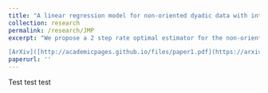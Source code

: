 ```yaml
---
title: "A linear regression model for non-oriented dyadic data with interactive individual effects."
collection: research
permalink: /research/JMP
excerpt: "We propose a 2 step rate optimal estimator for the non-oriented dyadiclinear regression model interacted  individual effects. The estimator remains consistent when the individual effects are additive rather than interactive.  We  observe that the individual effects  alter the eigenvalue distribution of the data's matrix representation in significant and distinctive ways.  We  offer a correction for the <i>ordinary least squares</i>' objective function to attenuate the statistical noise that arises due to the individual effects, and in some cases, completely eliminate it. The new objective function is similar to the <i>least squares</i> estimator's objective function from the large N large T literature (Bai (2009)). In general, the objective function is ill behaved and admits multiple local minima. Following a novel proof strategy, we show that in the presence of interactive effects, an iterative process in line with Bai (2009)'s converges to a  global minimizer and is asymptotically normal when initiated properly.  The new proof strategy suggests a computationally  more advantageous and asymptotically equivalent estimator. While the iterative process does not converge when the individual effects are additive, we show that the alternative estimator remains consistent for all slope parameters.

[ArXiv]([http://academicpages.github.io/files/paper1.pdf](https://arxiv.org/abs/2304.12554)"
paperurl: ''
---
```


Test test test
